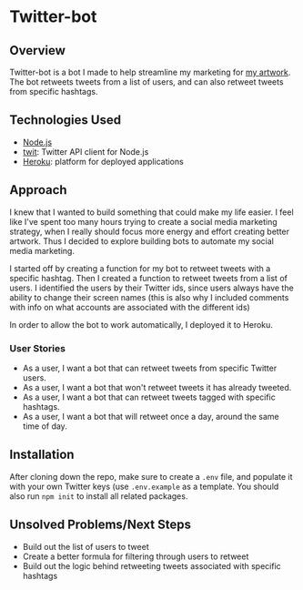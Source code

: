 # Twitter-bot

## Overview

Twitter-bot is a bot I made to help streamline my marketing for [my artwork](https://megancoyle.com/). The bot retweets tweets from a list of users, and can also retweet tweets from specific hashtags.

## Technologies Used

- [Node.js](https://nodejs.org/en/)
- [twit](https://github.com/ttezel/twit): Twitter API client for Node.js
- [Heroku](http://heroku.com/): platform for deployed applications

## Approach

I knew that I wanted to build something that could make my life easier. I feel like I've spent too many hours trying to create a social media marketing strategy, when I really should focus more energy and effort creating better artwork. Thus I decided to explore building bots to automate my social media marketing.

I started off by creating a function for my bot to retweet tweets with a specific hashtag. Then I created a function to retweet tweets from a list of users. I identified the users by their Twitter ids, since users always have the ability to change their screen names (this is also why I included comments with info on what accounts are associated with the different ids)

In order to allow the bot to work automatically, I deployed it to Heroku.

### User Stories

- As a user, I want a bot that can retweet tweets from specific Twitter users.
- As a user, I want a bot that won't retweet tweets it has already tweeted.
- As a user, I want a bot that can retweet tweets tagged with specific hashtags.
- As a user, I want a bot that will retweet once a day, around the same time of day.

## Installation

After cloning down the repo, make sure to create a `.env` file, and populate it with your own Twitter keys (use `.env.example` as a template. You should also run `npm init` to install all related packages.

## Unsolved Problems/Next Steps

- Build out the list of users to tweet
- Create a better formula for filtering through users to retweet
- Build out the logic behind retweeting tweets associated with specific hashtags
